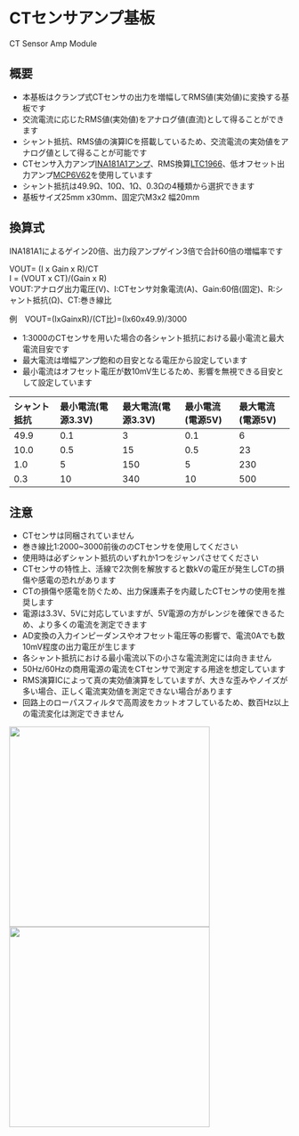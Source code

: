 # CTセンサアンプ基板  
CT Sensor Amp Module

## 概要 
  * 本基板はクランプ式CTセンサの出力を増幅してRMS値(実効値)に変換する基板です  
  * 交流電流に応じたRMS値(実効値)をアナログ値(直流)として得ることができます  
  * シャント抵抗、RMS値の演算ICを搭載しているため、交流電流の実効値をアナログ値として得ることが可能です  
  * CTセンサ入力アンプ[INA181A1アンプ][1]、RMS換算[LTC1966][2]、低オフセット出力アンプ[MCP6V62][3]を使用しています  
  * シャント抵抗は49.9Ω、10Ω、1Ω、0.3Ωの4種類から選択できます  
  * 基板サイズ25mm x30mm、固定穴M3x2 幅20mm
  
## 換算式
  INA181A1によるゲイン20倍、出力段アンプゲイン3倍で合計60倍の増幅率です  

  VOUT= (I x Gain x R)/CT  
  I = (VOUT x CT)/(Gain x R)  
  VOUT:アナログ出力電圧(V)、I:CTセンサ対象電流(A)、Gain:60倍(固定)、R:シャント抵抗(Ω)、CT:巻き線比  
  
  例　VOUT=(IxGainxR)/(CT比)=(Ix60x49.9)/3000   

  * 1:3000のCTセンサを用いた場合の各シャント抵抗における最小電流と最大電流目安です    
  * 最大電流は増幅アンプ飽和の目安となる電圧から設定しています  
  * 最小電流はオフセット電圧が数10mV生じるため、影響を無視できる目安として設定しています  

| シャント抵抗 | 最小電流(電源3.3V) | 最大電流(電源3.3V) | 最小電流(電源5V) | 最大電流(電源5V) |
|:-----------|:------------|:------------|:------------|:------------|
| 49.9 | 0.1 | 3 | 0.1 | 6 |
| 10.0 | 0.5 | 15 |	0.5 |	23 |
| 1.0 |	5 | 150 | 5	| 230 |
| 0.3 |	10 | 340 | 10 | 500 |				
			 
## 注意 
  * CTセンサは同梱されていません  
  * 巻き線比1:2000~3000前後ののCTセンサを使用してください  
  * 使用時は必ずシャント抵抗のいずれか1つをジャンパさせてください  
  * CTセンサの特性上、活線で2次側を解放すると数kVの電圧が発生しCTの損傷や感電の恐れがあります  
  * CTの損傷や感電を防ぐため、出力保護素子を内蔵したCTセンサの使用を推奨します  
  * 電源は3.3V、5Vに対応していますが、5V電源の方がレンジを確保できるため、より多くの電流を測定できます  
  * AD変換の入力インピーダンスやオフセット電圧等の影響で、電流0Aでも数10mV程度の出力電圧が生じます  
  * 各シャント抵抗における最小電流以下の小さな電流測定には向きません  
  * 50Hz/60Hzの商用電源の電流をCTセンサで測定する用途を想定しています  
  * RMS演算ICによって真の実効値演算をしていますが、大きな歪みやノイズが多い場合、正しく電流実効値を測定できない場合があります  
  * 回路上のローパスフィルタで高周波をカットオフしているため、数百Hz以上の電流変化は測定できません  
  
<img src="https://raw.githubusercontent.com/meerstern/CT_Sensor_Amp_Module/master/CT_Amp1.jpeg" width="360">  
<img src="https://raw.githubusercontent.com/meerstern/CT_Sensor_Amp_Module/master/CT_Amp2.jpeg" width="360">  


[1]: https://www.tij.co.jp/product/jp/INA181 "*1"
[2]: https://www.analog.com/jp/products/ltc1966.html "*2"
[3]: https://www.microchip.com/en-us/product/MCP6V62 "*3"
